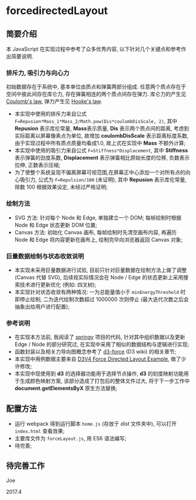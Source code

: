 # forcedirectedLayout

## 简要介绍

本 JavaScript 在实现过程中参考了众多优秀内容, 以下针对几个关键点和参考作出简要说明. 

### 排斥力, 吸引力与向心力

初始数据存在于系统中, 基本单位由质点和弹簧两部分组成. 任意两个质点存在于空间中彼此间存在库仑力, 存在弹簧相连的两个质点间存在弹力. 库仑力的产生见 [Coulomb's law](https://en.wikipedia.org/wiki/Coulomb%27s_law), 弹力产生见 [Hooke's law](https://en.wikipedia.org/wiki/Hooke%27s_law).

* 本实现中使用的排斥力来自公式 `F=Repusion*Mass_1*Mass_2/Math.pow(Dis*coulombDisScale, 2)`, 其中 **Repusion** 表示库伦常量, **Mass**表示质量, **Dis** 表示两个质点间的距离, 考虑到实际距离以屏幕像素点为单位, 故增加 **coulombDisScale** 表示距离标度系数, 由于实现过程中所有质点质量均看成1.0, 故上式在实现中 **Mass** 不额外计算;
* 本实现中使用的吸引力来自公式 `F=Stiffness*Displacement`, 其中 **Stiffness** 表示弹簧的劲度系数, **Displacement** 表示弹簧相比原始长度的位移, 负数表示拉伸, 正数表示压缩;
* 为了使整个系统呈现不偏离屏幕可视范围,在屏幕正中心添加一个对所有点的向心吸引力, 公式为 `F=Repulsion/100` (未证明), 其中 **Repusion** 表示库伦常量, 除数 100 根据效果设定, 未经过严格证明;

### 绘制方法

* SVG 方法: 针对每个 Node 和 Edge, 单独建立一个 DOM; 每帧绘制时根据 Node 和 Edge 状态更新 DOM 位置;
* Canvas 方法: 初始化 Canvas 画布, 每帧绘制时先清空画布内容, 再遍历 Node 和 Edge 将内容更新在画布上, 绘制完毕向浏览器返回 Canvas 对象;

### 巨量数据绘制与状态收敛说明

* 本实现未采用巨量数据进行试验, 目前只针对巨量数据在绘制方法上做了调整 (Canvas 代替 SVG), 后续视实际情况会在 Node / Edge 的状态更新上采用搜索技术进行更新优化 (例如: 四叉树);
* 本实现针对状态收敛有两种情况: 一为总能量值小于 `minEnergyThreshold` 时即停止绘制, 二为迭代绘制次数超过 1000000 次则停止 (最大迭代次数之后会抽象出给用户进行配置);

### 参考说明

* 在实现本方法前, 我阅读了 [springy](https://github.com/dhotson/springy) 项目的代码, 针对其中组织数据以及更新 Edge / Node 的部分研究过, 在实现中采用了相似的数据结构与逻辑进行实现;
* 函数封装以及相关力导向图概念参考了 [d3-force](https://github.com/d3/d3-force) (D3 wiki) 的相关章节;
* 本实现中用例数据主要来自 [D3V4 Force Directed Layout Example](https://bl.ocks.org/mbostock/4062045), 做了少许修改;
* 本实现中现使用到 **d3** 的选择器功能用于选择节点操作, **d3** 的刻度映射功能用于生成颜色映射方案, 该部分造成了打包后的整体文件过大, 将于下一步工作中 **document.getElementsByX** 原生方法替换;

## 配置方法

* 运行 webpack 得到运行脚本 `home.js` (存放于 *dist* 文件夹中), 可以打开 `index.html` 查看效果;
* 主要库文件为 `forceLayout.js`, 用 ES6 语法编写;
* 待完善;

## 待完善工作

Joe

2017.4
